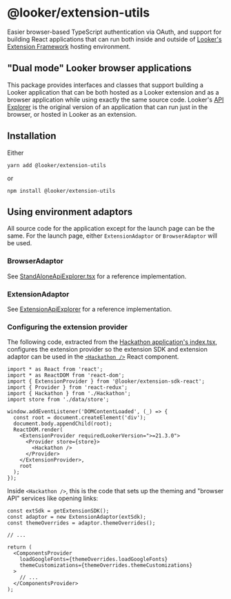 # @looker/extension-utils

Easier browser-based TypeScript authentication via OAuth, and support for building React applications that can run both inside and outside of [Looker's Extension Framework](https://docs.looker.com/data-modeling/extension-framework/extension-framework-intro) hosting environment.

## "Dual mode" Looker browser applications

This package provides interfaces and classes that support building a Looker application that can be both hosted as
a Looker extension and as a browser application while using exactly the same source code. Looker's [API Explorer](https://github.com/looker-open-source/sdk-codegen/tree/main/packages/api-explorer)
is the original version of an application that can run just in the browser, or hosted in Looker as an extension.

## Installation

Either

```shell
yarn add @looker/extension-utils
```

or

```shell
npm install @looker/extension-utils
```

## Using environment adaptors

All source code for the application except for the launch page can be the same. For the launch page, either `ExtensionAdaptor` or `BrowserAdaptor` will be used.

### BrowserAdaptor

See [StandAloneApiExplorer.tsx](https://github.com/looker-open-source/sdk-codegen/tree/main/packages/api-explorer/src/StandAloneApiExplorer.tsx) for a reference implementation.

### ExtensionAdaptor

See [ExtensionApiExplorer](https://github.com/looker-open-source/sdk-codegen/tree/main/packages/extension-api-explorer/src/ExtensionApiExplorer.tsx) for a reference implementation.

### Configuring the extension provider

The following code, extracted from the [Hackathon application's index.tsx](https://github.com/looker-open-source/sdk-codegen/tree/main/packages/hackathon/src/index.tsx),
configures the extension provider so the extension SDK and extension adaptor can be used in the [`<Hackathon />`](https://github.com/looker-open-source/sdk-codegen/tree/main/packages/hackathon/src/Hackathon.tsx) React component.

```tsx
import * as React from 'react';
import * as ReactDOM from 'react-dom';
import { ExtensionProvider } from '@looker/extension-sdk-react';
import { Provider } from 'react-redux';
import { Hackathon } from './Hackathon';
import store from './data/store';

window.addEventListener('DOMContentLoaded', (_) => {
  const root = document.createElement('div');
  document.body.appendChild(root);
  ReactDOM.render(
    <ExtensionProvider requiredLookerVersion=">=21.3.0">
      <Provider store={store}>
        <Hackathon />
      </Provider>
    </ExtensionProvider>,
    root
  );
});
```

Inside `<Hackathon />`, this is the code that sets up the theming and "browser API" services like opening links:

```tsx
const extSdk = getExtensionSDK();
const adaptor = new ExtensionAdaptor(extSdk);
const themeOverrides = adaptor.themeOverrides();

// ...

return (
  <ComponentsProvider
    loadGoogleFonts={themeOverrides.loadGoogleFonts}
    themeCustomizations={themeOverrides.themeCustomizations}
  >
    // ...
  </ComponentsProvider>
);
```
